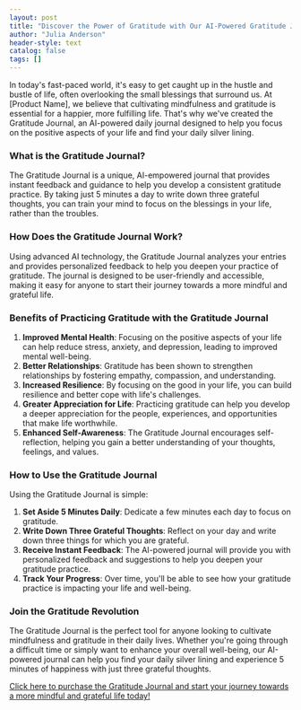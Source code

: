 ```yaml
---
layout: post
title: "Discover the Power of Gratitude with Our AI-Powered Gratitude Journal"
author: "Julia Anderson"
header-style: text
catalog: false
tags: []
---
```


In today's fast-paced world, it's easy to get caught up in the hustle and bustle of life, often overlooking the small blessings that surround us. At [Product Name], we believe that cultivating mindfulness and gratitude is essential for a happier, more fulfilling life. That's why we've created the Gratitude Journal, an AI-powered daily journal designed to help you focus on the positive aspects of your life and find your daily silver lining.

### What is the Gratitude Journal?

The Gratitude Journal is a unique, AI-empowered journal that provides instant feedback and guidance to help you develop a consistent gratitude practice. By taking just 5 minutes a day to write down three grateful thoughts, you can train your mind to focus on the blessings in your life, rather than the troubles.

### How Does the Gratitude Journal Work?

Using advanced AI technology, the Gratitude Journal analyzes your entries and provides personalized feedback to help you deepen your practice of gratitude. The journal is designed to be user-friendly and accessible, making it easy for anyone to start their journey towards a more mindful and grateful life.

### Benefits of Practicing Gratitude with the Gratitude Journal

1. **Improved Mental Health**: Focusing on the positive aspects of your life can help reduce stress, anxiety, and depression, leading to improved mental well-being.
2. **Better Relationships**: Gratitude has been shown to strengthen relationships by fostering empathy, compassion, and understanding.
3. **Increased Resilience**: By focusing on the good in your life, you can build resilience and better cope with life's challenges.
4. **Greater Appreciation for Life**: Practicing gratitude can help you develop a deeper appreciation for the people, experiences, and opportunities that make life worthwhile.
5. **Enhanced Self-Awareness**: The Gratitude Journal encourages self-reflection, helping you gain a better understanding of your thoughts, feelings, and values.

### How to Use the Gratitude Journal

Using the Gratitude Journal is simple:

1. **Set Aside 5 Minutes Daily**: Dedicate a few minutes each day to focus on gratitude.
2. **Write Down Three Grateful Thoughts**: Reflect on your day and write down three things for which you are grateful.
3. **Receive Instant Feedback**: The AI-powered journal will provide you with personalized feedback and suggestions to help you deepen your gratitude practice.
4. **Track Your Progress**: Over time, you'll be able to see how your gratitude practice is impacting your life and well-being.

### Join the Gratitude Revolution

The Gratitude Journal is the perfect tool for anyone looking to cultivate mindfulness and gratitude in their daily lives. Whether you're going through a difficult time or simply want to enhance your overall well-being, our AI-powered journal can help you find your daily silver lining and experience 5 minutes of happiness with just three grateful thoughts.

[Click here to purchase the Gratitude Journal and start your journey towards a more mindful and grateful life today!](https://www.example.com/product)